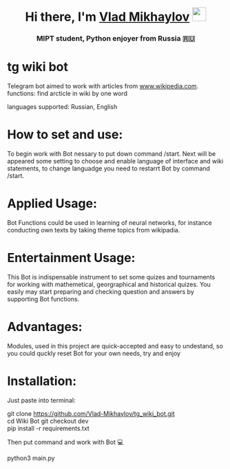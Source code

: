 <h1 align="center">Hi there, I'm <a href="https://t.me/vladmikhaylov" target="_blank">Vlad Mikhaylov</a> 
<img src="https://github.com/blackcater/blackcater/raw/main/images/Hi.gif" height="32"/></h1>
<h3 align="center">MIPT student, Python enjoyer from Russia 🇷🇺</h3>  
  
# tg wiki bot  
  
Telegram bot aimed to work with articles from www.wikipedia.com.  
functions: find arcticle in wiki by one word  
  
languages supported: Russian, English  

# How to set and use:   
  
To begin work with Bot nessary to put down command /start. Next will be appeared some setting to choose and enable language of interface and wiki statements, to change languadge you need to restarrt Bot by command /start.  

# Applied Usage:  
  
Bot Functions could be used in learning of neural networks, for instance conducting own texts by taking theme topics from wikipadia.  

# Entertainment Usage:  
  
This Bot is indispensable instrument to set some quizes and tournaments for working with mathemetical, georgraphical and historical quizes. You easily may start preparing and checking question and answers by supporting Bot functions.

# Advantages:
  
Modules, used in this project are quick-accepted and easy to undestand, so you could quckly reset Bot for your own needs, try and enjoy

# Installation:
  
Just paste into terminal:  

git clone https://github.com/Vlad-Mikhaylov/tg_wiki_bot.git  
cd Wiki Bot 
git checkout dev  
pip install -r requirements.txt  

Then put command and work with Bot 💻    

python3 main.py
